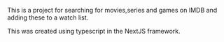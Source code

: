 This is a project for searching for movies,series and games on IMDB and adding these to a watch list.

This was created using typescript in the NextJS framework.
